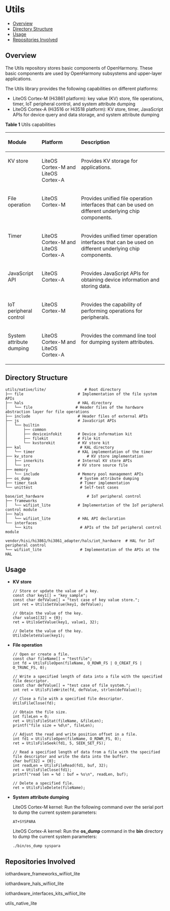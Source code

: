 # Utils<a name="EN-US_TOPIC_0000001052623010"></a>

-   [Overview](#section11660541593)
-   [Directory Structure](#section1464106163817)
-   [Usage](#section83091355151312)
-   [Repositories Involved](#section6250105871917)

## Overview<a name="section11660541593"></a>

The Utils repository stores basic components of OpenHarmony. These basic components are used by OpenHarmony subsystems and upper-layer applications.

The Utils library provides the following capabilities on different platforms:

-   LiteOS Cortex-M \(Hi3861 platform\): key value \(KV\) store, file operations, timer, IoT peripheral control, and system attribute dumping
-   LiteOS Cortex-A \(Hi3516 or Hi3518 platform\): KV store, timer, JavaScript APIs for device query and data storage, and system attribute dumping

**Table  1**  Utils capabilities

<a name="table206292206282"></a>
<table><thead align="left"><tr id="row8629020112819"><th class="cellrowborder" valign="top" width="21.22%" id="mcps1.2.4.1.1"><p id="p66291220192816"><a name="p66291220192816"></a><a name="p66291220192816"></a>Module</p>
</th>
<th class="cellrowborder" valign="top" width="24.77%" id="mcps1.2.4.1.2"><p id="p3629122014289"><a name="p3629122014289"></a><a name="p3629122014289"></a>Platform</p>
</th>
<th class="cellrowborder" valign="top" width="54.010000000000005%" id="mcps1.2.4.1.3"><p id="p206298206288"><a name="p206298206288"></a><a name="p206298206288"></a>Description</p>
</th>
</tr>
</thead>
<tbody><tr id="row1162992082812"><td class="cellrowborder" valign="top" width="21.22%" headers="mcps1.2.4.1.1 "><p id="p136291920192814"><a name="p136291920192814"></a><a name="p136291920192814"></a>KV store</p>
</td>
<td class="cellrowborder" valign="top" width="24.77%" headers="mcps1.2.4.1.2 "><p id="p5629112019284"><a name="p5629112019284"></a><a name="p5629112019284"></a>LiteOS Cortex-M and LiteOS Cortex-A</p>
</td>
<td class="cellrowborder" valign="top" width="54.010000000000005%" headers="mcps1.2.4.1.3 "><p id="p3630112072811"><a name="p3630112072811"></a><a name="p3630112072811"></a>Provides KV storage for applications.</p>
</td>
</tr>
<tr id="row116301920152816"><td class="cellrowborder" valign="top" width="21.22%" headers="mcps1.2.4.1.1 "><p id="p96300207286"><a name="p96300207286"></a><a name="p96300207286"></a>File operation</p>
</td>
<td class="cellrowborder" valign="top" width="24.77%" headers="mcps1.2.4.1.2 "><p id="p1463032012281"><a name="p1463032012281"></a><a name="p1463032012281"></a>LiteOS Cortex-M</p>
</td>
<td class="cellrowborder" valign="top" width="54.010000000000005%" headers="mcps1.2.4.1.3 "><p id="p163042052810"><a name="p163042052810"></a><a name="p163042052810"></a>Provides unified file operation interfaces that can be used on different underlying chip components.</p>
</td>
</tr>
<tr id="row1163022022812"><td class="cellrowborder" valign="top" width="21.22%" headers="mcps1.2.4.1.1 "><p id="p66308202284"><a name="p66308202284"></a><a name="p66308202284"></a>Timer</p>
</td>
<td class="cellrowborder" valign="top" width="24.77%" headers="mcps1.2.4.1.2 "><p id="p26301620192820"><a name="p26301620192820"></a><a name="p26301620192820"></a>LiteOS Cortex-M and LiteOS Cortex-A</p>
</td>
<td class="cellrowborder" valign="top" width="54.010000000000005%" headers="mcps1.2.4.1.3 "><p id="p2630172062815"><a name="p2630172062815"></a><a name="p2630172062815"></a>Provides unified timer operation interfaces that can be used on different underlying chip components.</p>
</td>
</tr>
<tr id="row363012202282"><td class="cellrowborder" valign="top" width="21.22%" headers="mcps1.2.4.1.1 "><p id="p4502105418285"><a name="p4502105418285"></a><a name="p4502105418285"></a>JavaScript API</p>
</td>
<td class="cellrowborder" valign="top" width="24.77%" headers="mcps1.2.4.1.2 "><p id="p199870135293"><a name="p199870135293"></a><a name="p199870135293"></a>LiteOS Cortex-A</p>
</td>
<td class="cellrowborder" valign="top" width="54.010000000000005%" headers="mcps1.2.4.1.3 "><p id="p1550005422814"><a name="p1550005422814"></a><a name="p1550005422814"></a>Provides JavaScript APIs for obtaining device information and storing data.</p>
</td>
</tr>
<tr id="row1763022010287"><td class="cellrowborder" valign="top" width="21.22%" headers="mcps1.2.4.1.1 "><p id="p463052016289"><a name="p463052016289"></a><a name="p463052016289"></a>IoT peripheral control</p>
</td>
<td class="cellrowborder" valign="top" width="24.77%" headers="mcps1.2.4.1.2 "><p id="p1163032011284"><a name="p1163032011284"></a><a name="p1163032011284"></a>LiteOS Cortex-M</p>
</td>
<td class="cellrowborder" valign="top" width="54.010000000000005%" headers="mcps1.2.4.1.3 "><p id="p5630820102812"><a name="p5630820102812"></a><a name="p5630820102812"></a>Provides the capability of performing operations for peripherals.</p>
</td>
</tr>
<tr id="row5553145162815"><td class="cellrowborder" valign="top" width="21.22%" headers="mcps1.2.4.1.1 "><p id="p106300200288"><a name="p106300200288"></a><a name="p106300200288"></a>System attribute dumping</p>
</td>
<td class="cellrowborder" valign="top" width="24.77%" headers="mcps1.2.4.1.2 "><p id="p16300204280"><a name="p16300204280"></a><a name="p16300204280"></a>LiteOS Cortex-M and LiteOS Cortex-A</p>
</td>
<td class="cellrowborder" valign="top" width="54.010000000000005%" headers="mcps1.2.4.1.3 "><p id="p1563018208286"><a name="p1563018208286"></a><a name="p1563018208286"></a>Provides the command line tool for dumping system attributes.</p>
</td>
</tr>
</tbody>
</table>

## Directory Structure<a name="section1464106163817"></a>

```
utils/native/lite/                 # Root directory
├── file                        # Implementation of the file system APIs
├── hals                        # HAL directory
│   └── file                   # Header files of the hardware abstraction layer for file operations
├── include                     # Header files of external APIs
├── js                          # JavaScript APIs
│   └── builtin					
│       ├── common
│       ├── deviceinfokit       # Device information kit
│       ├── filekit             # File kit
│       └── kvstorekit          # KV store kit
├── kal                          # KAL directory
│   └── timer                   # KAL implementation of the timer
├── kv_store	                    # KV store implementation
│   ├── innerkits               # Internal KV store APIs
│   └── src	                    # KV store source file
├── memory
│   └── include                 # Memory pool management APIs
├── os_dump                      # System attribute dumping
├── timer_task                   # Timer implementation
└── unittest                     # Self-test cases

base/iot_hardware                   # IoT peripheral control
├── frameworks          
│   └── wifiiot_lite            # Implementation of the IoT peripheral control module
├── hals
│   └── wifiiot_lite            # HAL API declaration
└── interfaces
    └── kits                     # APIs of the IoT peripheral control module

vendor/hisi/hi3861/hi3861_adapter/hals/iot_hardware  # HAL for IoT peripheral control
└── wifiiot_lite                 # Implementation of the APIs at the HAL
```

## Usage<a name="section83091355151312"></a>

-   **KV store**

    ```
    // Store or update the value of a key.
    const char key1[] = "key_sample";
    const char defValue[] = "test case of key value store.";
    int ret = UtilsSetValue(key1, defValue);
    
    // Obtain the value of the key.
    char value1[32] = {0};
    ret = UtilsGetValue(key1, value1, 32);
    
    // Delete the value of the key.
    UtilsDeleteValue(key1);
    ```

-   **File operation**

    ```
    // Open or create a file.
    const char fileName[] = "testfile";
    int fd = UtilsFileOpen(fileName, O_RDWR_FS | O_CREAT_FS | O_TRUNC_FS, 0);
    
    // Write a specified length of data into a file with the specified file descriptor.
    const char defValue[] = "test case of file system.";
    int ret = UtilsFileWrite(fd, defValue, strlen(defValue));
    
    // Close a file with a specified file descriptor.
    UtilsFileClose(fd);
    
    // Obtain the file size.
    int fileLen = 0;
    ret = UtilsFileStat(fileName, &fileLen);
    printf("file size = %d\n", fileLen);
    
    // Adjust the read and write position offset in a file.
    int fd1 = UtilsFileOpen(fileName, O_RDWR_FS, 0);
    ret = UtilsFileSeek(fd1, 5, SEEK_SET_FS);
    
    // Read a specified length of data from a file with the specified file descriptor and write the data into the buffer.
    char buf[32] = {0};
    int readLen = UtilsFileRead(fd1, buf, 32);
    ret = UtilsFileClose(fd1);
    printf("read len = %d : buf = %s\n", readLen, buf);
    
    // Delete a specified file.
    ret = UtilsFileDelete(fileName);
    ```


-   **System attribute dumping**

    LiteOS Cortex-M kernel: Run the following command over the serial port to dump the current system parameters:

    ```
    AT+SYSPARA
    ```

    LiteOS Cortex-A kernel: Run the  **os\_dump**  command in the  **bin**  directory to dump the current system parameters:

    ```
    ./bin/os_dump syspara
    ```


## Repositories Involved<a name="section6250105871917"></a>

iothardware\_frameworks\_wifiiot\_lite

iothardware\_hals\_wifiiot\_lite

iothardware\_interfaces\_kits\_wifiiot\_lite

utils\_native\_lite

